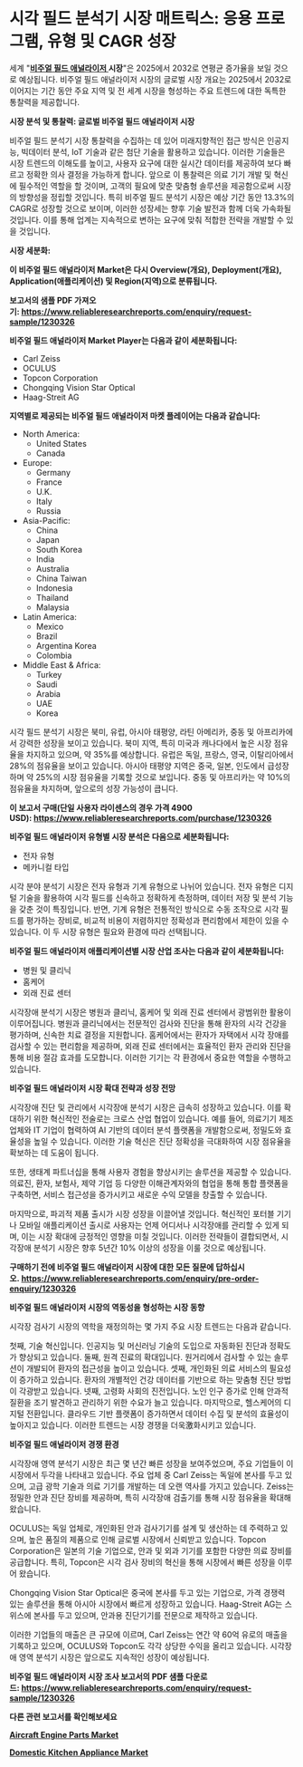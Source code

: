<p><h1>시각 필드 분석기 시장 매트릭스: 응용 프로그램, 유형 및 CAGR 성장</h1></p><p>세계 "<strong><a href="https://www.reliableresearchreports.com/visual-field-analyzer-r1230326?utm_campaign=105&utm_medium=8&utm_source=Github&utm_content=ia&utm_term=15012025&utm_id=visual-field-analyzer">비주얼 필드 애널라이저&nbsp;</a></strong><strong>시장</strong>"은 2025에서 2032로 연평균 증가율을 보일 것으로 예상됩니다. 비주얼 필드 애널라이저 시장의 글로벌 시장 개요는 2025에서 2032로 이어지는 기간 동안 주요 지역 및 전 세계 시장을 형성하는 주요 트렌드에 대한 독특한 통찰력을 제공합니다.</p>
<p><strong>시장 분석 및 통찰력: 글로벌 비주얼 필드 애널라이저 시장</strong></p>
<p><p>비주얼 필드 분석기 시장 통찰력을 수집하는 데 있어 미래지향적인 접근 방식은 인공지능, 빅데이터 분석, IoT 기술과 같은 첨단 기술을 활용하고 있습니다. 이러한 기술들은 시장 트렌드의 이해도를 높이고, 사용자 요구에 대한 실시간 데이터를 제공하여 보다 빠르고 정확한 의사 결정을 가능하게 합니다. 앞으로 이 통찰력은 의료 기기 개발 및 혁신에 필수적인 역할을 할 것이며, 고객의 필요에 맞춘 맞춤형 솔루션을 제공함으로써 시장의 방향성을 정립할 것입니다. 특히 비주얼 필드 분석기 시장은 예상 기간 동안 13.3%의 CAGR로 성장할 것으로 보이며, 이러한 성장세는 향후 기술 발전과 함께 더욱 가속화될 것입니다. 이를 통해 업계는 지속적으로 변하는 요구에 맞춰 적합한 전략을 개발할 수 있을 것입니다.</p><a href="%7CAUTHORITHY_DOMAIN_URL%7C?utm_campaign=105&utm_medium=8&utm_source=Github&utm_content=ia&utm_term=15012025&utm_id=visual-field-analyzer"></a></p>
<p><strong>시장 세분화:</strong></p>
<p><strong>이 비주얼 필드 애널라이저 Market은 다시 Overview(개요), Deployment(개요), Application(애플리케이션) 및 Region(지역)으로 분류됩니다.</strong></p>
<p><strong>보고서의 샘플 PDF 가져오기:&nbsp;<a href="https://www.reliableresearchreports.com/enquiry/request-sample/1230326?utm_campaign=105&utm_medium=8&utm_source=Github&utm_content=ia&utm_term=15012025&utm_id=visual-field-analyzer">https://www.reliableresearchreports.com/enquiry/request-sample/1230326</a></strong><strong></strong></p>
<p><strong>비주얼 필드 애널라이저 Market Player는 다음과 같이 세분화됩니다:</strong></p>
<p><ul><li>Carl Zeiss</li><li>OCULUS</li><li>Topcon Corporation</li><li>Chongqing Vision Star Optical</li><li>Haag-Streit AG</li></ul></p>
<p><strong>지역별로 제공되는 비주얼 필드 애널라이저 마켓 플레이어는 다음과 같습니다:</strong></p>
<p><ul>
    <li>
        North America:
        <ul>
            <li>United States</li>
            <li>Canada</li>
        </ul>
    </li>
    <li>
        Europe:
        <ul>
            <li>Germany</li>
            <li>France</li>
            <li>U.K.</li>
            <li>Italy</li>
            <li>Russia</li>
        </ul>
    </li>
    <li>
        Asia-Pacific:
        <ul>
            <li>China</li>
            <li>Japan</li>
            <li>South Korea</li>
            <li>India</li>
            <li>Australia</li>
            <li>China Taiwan</li>
            <li>Indonesia</li>
            <li>Thailand</li>
            <li>Malaysia</li>
        </ul>
    </li>
    <li>
        Latin America:
        <ul>
            <li>Mexico</li>
            <li>Brazil</li>
            <li>Argentina Korea</li>
            <li>Colombia</li>
        </ul>
    </li>
    <li>
        Middle East & Africa:
        <ul>
            <li>Turkey</li>
            <li>Saudi</li>
            <li>Arabia</li>
            <li>UAE</li>
            <li>Korea</li>
        </ul>
    </li>
    </ul></p>
<p><p>시각 필드 분석기 시장은 북미, 유럽, 아시아 태평양, 라틴 아메리카, 중동 및 아프리카에서 강력한 성장을 보이고 있습니다. 북미 지역, 특히 미국과 캐나다에서 높은 시장 점유율을 차지하고 있으며, 약 35%를 예상합니다. 유럽은 독일, 프랑스, 영국, 이탈리아에서 28%의 점유율을 보이고 있습니다. 아시아 태평양 지역은 중국, 일본, 인도에서 급성장하며 약 25%의 시장 점유율을 기록할 것으로 보입니다. 중동 및 아프리카는 약 10%의 점유율을 차지하며, 앞으로의 성장 가능성이 큽니다.</p></p>
<p><strong>이 보고서 구매(단일 사용자 라이센스의 경우 가격 4900 USD):&nbsp;<a href="https://www.reliableresearchreports.com/purchase/1230326?utm_campaign=105&utm_medium=8&utm_source=Github&utm_content=ia&utm_term=15012025&utm_id=visual-field-analyzer">https://www.reliableresearchreports.com/purchase/1230326</a></strong></p>
<p><strong>비주얼 필드 애널라이저 유형별 시장 분석은 다음으로 세분화됩니다:</strong></p>
<p><ul><li>전자 유형</li><li>메카니컬 타입</li></ul></p>
<p><p>시각 분야 분석기 시장은 전자 유형과 기계 유형으로 나뉘어 있습니다. 전자 유형은 디지털 기술을 활용하여 시각 필드를 신속하고 정확하게 측정하며, 데이터 저장 및 분석 기능을 갖춘 것이 특징입니다. 반면, 기계 유형은 전통적인 방식으로 수동 조작으로 시각 필드를 평가하는 장비로, 비교적 비용이 저렴하지만 정확성과 편리함에서 제한이 있을 수 있습니다. 이 두 시장 유형은 필요와 환경에 따라 선택됩니다.</p></p>
<p><strong>비주얼 필드 애널라이저 애플리케이션별 시장 산업 조사는 다음과 같이 세분화됩니다:</strong></p>
<p><ul><li>병원 및 클리닉</li><li>홈케어</li><li>외래 진료 센터</li></ul></p>
<p><p>시각장애 분석기 시장은 병원과 클리닉, 홈케어 및 외래 진료 센터에서 광범위한 활용이 이루어집니다. 병원과 클리닉에서는 전문적인 검사와 진단을 통해 환자의 시각 건강을 평가하며, 신속한 치료 결정을 지원합니다. 홈케어에서는 환자가 자택에서 시각 장애를 검사할 수 있는 편리함을 제공하며, 외래 진료 센터에서는 효율적인 환자 관리와 진단을 통해 비용 절감 효과를 도모합니다. 이러한 기기는 각 환경에서 중요한 역할을 수행하고 있습니다.</p></p>
<p><strong>비주얼 필드 애널라이저 시장 확대 전략과 성장 전망</strong></p>
<p><p>시각장애 진단 및 관리에서 시각장애 분석기 시장은 급속히 성장하고 있습니다. 이를 확대하기 위한 혁신적인 전술로는 크로스 산업 협업이 있습니다. 예를 들어, 의료기기 제조업체와 IT 기업이 협력하여 AI 기반의 데이터 분석 플랫폼을 개발함으로써, 정밀도와 효율성을 높일 수 있습니다. 이러한 기술 혁신은 진단 정확성을 극대화하여 시장 점유율을 확보하는 데 도움이 됩니다.</p><p>또한, 생태계 파트너십을 통해 사용자 경험을 향상시키는 솔루션을 제공할 수 있습니다. 의료진, 환자, 보험사, 제약 기업 등 다양한 이해관계자와의 협업을 통해 통합 플랫폼을 구축하면, 서비스 접근성을 증가시키고 새로운 수익 모델을 창출할 수 있습니다.</p><p>마지막으로, 파괴적 제품 출시가 시장 성장을 이끌어낼 것입니다. 혁신적인 포터블 기기나 모바일 애플리케이션 출시로 사용자는 언제 어디서나 시각장애를 관리할 수 있게 되며, 이는 시장 확대에 긍정적인 영향을 미칠 것입니다. 이러한 전략들이 결합되면서, 시각장애 분석기 시장은 향후 5년간 10% 이상의 성장을 이룰 것으로 예상됩니다.</p></p>
<p><strong>구매하기 전에 비주얼 필드 애널라이저 시장에 대한 모든 질문에 답하십시오.&nbsp;<a href="https://www.reliableresearchreports.com/enquiry/pre-order-enquiry/1230326?utm_campaign=105&utm_medium=8&utm_source=Github&utm_content=ia&utm_term=15012025&utm_id=visual-field-analyzer">https://www.reliableresearchreports.com/enquiry/pre-order-enquiry/1230326</a></strong><strong></strong></p>
<p><strong>비주얼 필드 애널라이저 시장의 역동성을 형성하는 시장 동향</strong></p>
<p><p>시각장 검사기 시장의 역학을 재정의하는 몇 가지 주요 시장 트렌드는 다음과 같습니다.</p><p>첫째, 기술 혁신입니다. 인공지능 및 머신러닝 기술의 도입으로 자동화된 진단과 정확도가 향상되고 있습니다. 둘째, 원격 진료의 확대입니다. 원거리에서 검사할 수 있는 솔루션이 개발되어 환자의 접근성을 높이고 있습니다. 셋째, 개인화된 의료 서비스의 필요성이 증가하고 있습니다. 환자의 개별적인 건강 데이터를 기반으로 하는 맞춤형 진단 방법이 각광받고 있습니다. 넷째, 고령화 사회의 진전입니다. 노인 인구 증가로 인해 안과적 질환을 조기 발견하고 관리하기 위한 수요가 늘고 있습니다. 마지막으로, 헬스케어의 디지털 전환입니다. 클라우드 기반 플랫폼이 증가하면서 데이터 수집 및 분석의 효율성이 높아지고 있습니다. 이러한 트렌드는 시장 경쟁을 더욱激화시키고 있습니다.</p></p>
<p><strong>비주얼 필드 애널라이저 경쟁 환경</strong></p>
<p><p>시각장애 영역 분석기 시장은 최근 몇 년간 빠른 성장을 보여주었으며, 주요 기업들이 이 시장에서 두각을 나타내고 있습니다. 주요 업체 중 Carl Zeiss는 독일에 본사를 두고 있으며, 고급 광학 기술과 의료 기기를 개발하는 데 오랜 역사를 가지고 있습니다. Zeiss는 정밀한 안과 진단 장비를 제공하며, 특히 시각장애 검출기를 통해 시장 점유율을 확대해왔습니다.</p><p>OCULUS는 독일 업체로, 개인화된 안과 검사기기를 설계 및 생산하는 데 주력하고 있으며, 높은 품질의 제품으로 인해 글로벌 시장에서 신뢰받고 있습니다. Topcon Corporation은 일본의 기술 기업으로, 안과 및 외과 기기를 포함한 다양한 의료 장비를 공급합니다. 특히, Topcon은 시각 검사 장비의 혁신을 통해 시장에서 빠른 성장을 이루어 왔습니다.</p><p>Chongqing Vision Star Optical은 중국에 본사를 두고 있는 기업으로, 가격 경쟁력 있는 솔루션을 통해 아시아 시장에서 빠르게 성장하고 있습니다. Haag-Streit AG는 스위스에 본사를 두고 있으며, 안과용 진단기기를 전문으로 제작하고 있습니다.</p><p>이러한 기업들의 매출은 큰 규모에 이르며, Carl Zeiss는 연간 약 60억 유로의 매출을 기록하고 있으며, OCULUS와 Topcon도 각각 상당한 수익을 올리고 있습니다. 시각장애 영역 분석기 시장은 앞으로도 지속적인 성장이 예상됩니다.</p></p>
<p><strong>비주얼 필드 애널라이저 시장 조사 보고서의 PDF 샘플 다운로드:&nbsp;<a href="https://www.reliableresearchreports.com/enquiry/request-sample/1230326?utm_campaign=105&utm_medium=8&utm_source=Github&utm_content=ia&utm_term=15012025&utm_id=visual-field-analyzer">https://www.reliableresearchreports.com/enquiry/request-sample/1230326</a></strong></p>
<p><strong></strong></p>
<p><strong></strong></p>
<p><strong></strong></p>
<p><strong></strong></p>
<p><strong>다른 관련 보고서를 확인해보세요</strong></p>
<p><strong><p><a href="https://github.com/arionmp/Market-Research-Report-List-5/blob/main/aircraft-engine-parts-market.md?utm_campaign=105&utm_medium=8&utm_source=Github&utm_content=ia&utm_term=15012025&utm_id=visual-field-analyzer">Aircraft Engine Parts Market</a></p><p><a href="https://github.com/hartsockdonnette82/Market-Research-Report-List-1/blob/main/domestic-kitchen-appliance-market.md?utm_campaign=105&utm_medium=8&utm_source=Github&utm_content=ia&utm_term=15012025&utm_id=visual-field-analyzer">Domestic Kitchen Appliance Market</a></p></strong></p>